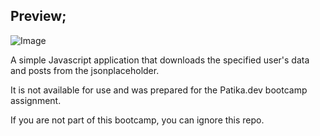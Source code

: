 ## Preview;

![Image](https://download.vadi.info/fmss-first-assignment.png)

A simple Javascript application that downloads the specified user's data and posts from the jsonplaceholder.

It is not available for use and was prepared for the Patika.dev bootcamp assignment.

If you are not part of this bootcamp, you can ignore this repo.
